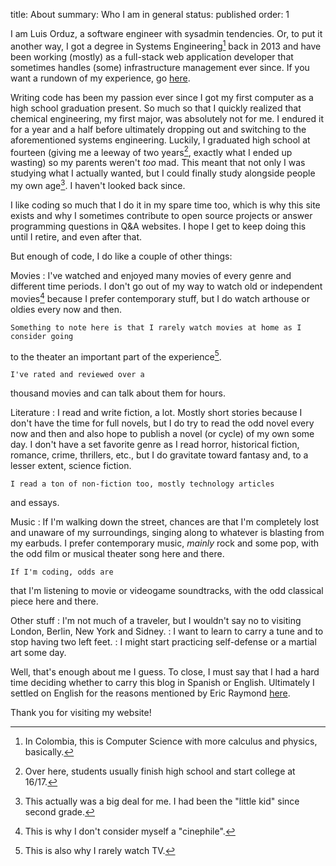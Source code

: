 title: About
summary: Who I am in general
status: published
order: 1

I am Luis Orduz, a software engineer with sysadmin tendencies. Or, to put it
another way, I got a degree in Systems Engineering[^syseng] back in 2013 and
have been working (mostly) as a full-stack web application developer that
sometimes handles (some) infrastructure management ever since. If you want a
rundown of my experience, go [here][cv].

Writing code has been my passion ever since I got my first computer as a high
school graduation present. So much so that I quickly realized that chemical
engineering, my first major, was absolutely not for me. I endured it for a year
and a half before ultimately dropping out and switching to the aforementioned
systems engineering. Luckily, I graduated high school at fourteen (giving me
a leeway of two years[^ages], exactly what I ended up wasting) so my
parents weren't *too* mad. This meant that not only I was studying what I
actually wanted, but I could finally study alongside people my own age[^deal]. I
haven't looked back since.

I like coding so much that I do it in my spare time too, which is why this site
exists and why I sometimes contribute to open source projects or answer
programming questions in Q&A websites. I hope I get to keep doing this until I
retire, and even after that.

But enough of code, I do like a couple of other things:

Movies
: I've watched and enjoyed many movies of every genre and different time periods.
I don't go out of my way to watch old or independent movies[^cine] because I
prefer contemporary stuff, but I do watch arthouse or oldies every now and then.

    Something to note here is that I rarely watch movies at home as I consider going
to the theater an important part of the experience[^tv].

    I've rated and reviewed over a
thousand movies and can talk about them for hours.

Literature
: I read and write fiction, a lot. Mostly short stories because I don't have the
time for full novels, but I do try to read the odd novel every now and then and
also hope to publish a novel (or cycle) of my own some day. I don't have a
set favorite genre as I read horror, historical fiction, romance, crime,
thrillers, etc., but I do gravitate toward fantasy and, to a lesser extent,
science fiction.

    I read a ton of non-fiction too, mostly technology articles
and essays.

Music
: If I'm walking down the street, chances are that I'm completely lost and
unaware of my surroundings, singing along to whatever is blasting from my
earbuds. I prefer contemporary music, *mainly* rock and some pop, with the odd
film or musical theater song here and there.

    If I'm coding, odds are
that I'm listening to movie or videogame soundtracks, with the odd classical
piece here and there.

Other stuff
: I'm not much of a traveler, but I wouldn't say no to visiting London, Berlin, New York and Sidney.
: I want to learn to carry a tune and to stop having two left feet.
: I might start practicing self-defense or a martial art some day.

Well, that's enough about me I guess. To close, I must say that I had a hard
time deciding whether to carry this blog in Spanish or English.
Ultimately I settled on English for the reasons mentioned by Eric Raymond
[here][htbah].

Thank you for visiting my website!

[^syseng]: In Colombia, this is Computer Science with more calculus and physics, basically.
[^ages]: Over here, students usually finish high school and start college at 16/17.
[^deal]: This actually was a big deal for me. I had been the "little kid" since second grade.
[^cine]: This is why I don't consider myself a "cinephile".
[^tv]: This is also why I rarely watch TV.

[cv]: cv
[htbah]: //www.catb.org/esr/faqs/hacker-howto.html#skills4 "Eric Raymond's Hacker Howto"
